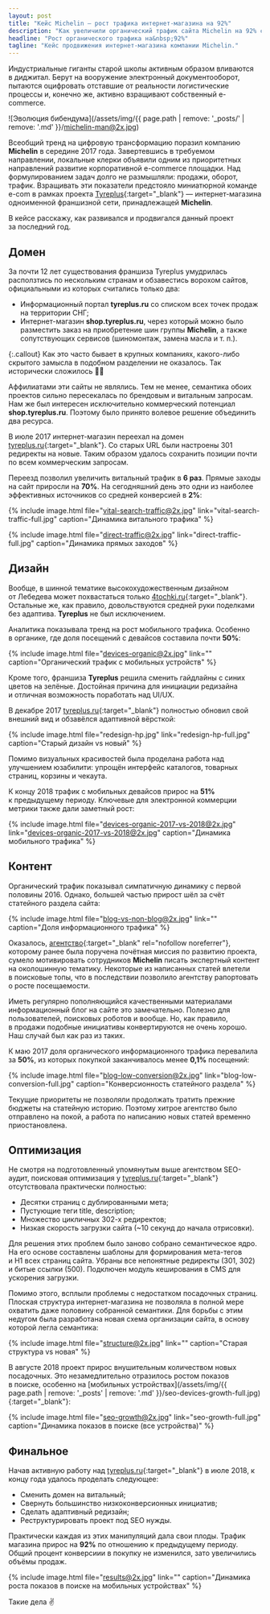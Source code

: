 ```yaml
---
layout: post
title: "Кейс Michelin — рост трафика интернет-магазина на 92%"
description: "Как увеличили органический трафик сайта Michelin на 92% с помощью SEO и редизайна — мобильный трафик вырос на 51%, улучшены конверсия и юзабилити."
headline: "Рост органического трафика на&nbsp;92%"
tagline: "Кейс продвижения интернет-магазина компании Michelin."
---
```


Индустриальные гиганты старой школы активным образом вливаются в&nbsp;диджитал. Берут на&nbsp;вооружение электронный документооборот, пытаются оцифровать отставшие от&nbsp;реальности логистические процессы&nbsp;и, конечно&nbsp;же, активно взращивают собственный e-commerce.

![Эволюция бибендума](/assets/img/{{ page.path | remove: '_posts/' | remove: '.md' }}/michelin-man@2x.jpg)

Всеобщий тренд на&nbsp;цифровую трансформацию поразил компанию **Michelin** в&nbsp;середине 2017&nbsp;года. Завертевшись в&nbsp;требуемом направлении, локальные клерки объявили одним из&nbsp;приоритетных направлений развитие корпоративной e-commerce площадки. Над формулированием задач долго не&nbsp;размышляли: продажи, оборот, трафик. Взращивать эти показатели предстояло миниатюрной команде e-com в&nbsp;рамках проекта [Tyreplus](https://tyreplus.ru){:target="_blank"}&nbsp;&mdash; интернет-магазина одноименной франшизной сети, принадлежащей **Michelin**.

В&nbsp;кейсе расскажу, как развивался и&nbsp;продвигался данный проект за&nbsp;последний год.

## Домен

За&nbsp;почти 12&nbsp;лет существования франшиза Tyreplus умудрилась расползтись по&nbsp;нескольким странам и&nbsp;обзавестись ворохом сайтов, официальными из&nbsp;которых считались только два:

- Информационный портал **tyreplus.ru** со&nbsp;списком всех точек продаж на&nbsp;территории СНГ;
- Интернет-магазин **shop.tyreplus.ru**, через который можно было разместить заказ на&nbsp;приобретение шин группы **Michelin**, а&nbsp;также сопутствующих сервисов (шиномонтаж, замена масла и&nbsp;т.&nbsp;п.).

{:.callout}
Как это часто бывает в&nbsp;крупных компаниях, какого-либо скрытого замысла в&nbsp;подобном разделении не&nbsp;оказалось. Так исторически сложилось :man_shrugging:

Аффилиатами эти сайты не&nbsp;являлись. Тем не&nbsp;менее, семантика обоих проектов сильно пересекалась по&nbsp;брендовым и&nbsp;витальным запросам. Нам&nbsp;же был интересен исключительно коммерческий потенциал **shop.tyreplus.ru**. Поэтому было принято волевое решение объединить два ресурса.

В&nbsp;июле 2017 интернет-магазин переехал на&nbsp;домен [tyreplus.ru](https://tyreplus.ru){:target="_blank"}. Со&nbsp;старых URL были настроены 301 редиректы на&nbsp;новые. Таким образом удалось сохранить позиции почти по&nbsp;всем коммерческим запросам.

Переезд позволил увеличить витальный трафик в&nbsp;**6&nbsp;раз**. Прямые заходы на&nbsp;сайт приросли на&nbsp;**70%**. На&nbsp;сегодняшний день это одни из&nbsp;наиболее эффективных источников со&nbsp;средней конверсией в&nbsp;**2%**:

{% include image.html file="vital-search-traffic@2x.jpg" link="vital-search-traffic-full.jpg" caption="Динамика витального трафика" %}

{% include image.html file="direct-traffic@2x.jpg" link="direct-traffic-full.jpg" caption="Динамика прямых заходов" %}

## Дизайн

Вообще, в&nbsp;шинной тематике высокохудожественным дизайном от&nbsp;Лебедева может похвастаться только [4tochki.ru](https://4tochki.ru){:target="_blank"}. Остальные&nbsp;же, как правило, довольствуются средней руки поделками без адаптива. **Tyreplus** не&nbsp;был исключением.

Аналитика показывала тренд на&nbsp;рост мобильного трафика. Особенно в&nbsp;органике, где доля посещений с&nbsp;девайсов составила почти&nbsp;**50%**:

{% include image.html file="devices-organic@2x.jpg" link="" caption="Органический трафик с мобильных устройств" %}

Кроме того, франшиза **Tyreplus** решила сменить гайдлайны с&nbsp;синих цветов на&nbsp;зелёные. Достойная причина для инициации редизайна и&nbsp;отличная возможность поработать над UI/UX.

В&nbsp;декабре 2017 [tyreplus.ru](https://tyreplus.ru){:target="_blank"} полностью обновил свой внешний вид и&nbsp;обзавёлся адаптивной вёрсткой:

{% include image.html file="redesign-hp.jpg" link="redesign-hp-full.jpg" caption="Старый дизайн vs новый" %}

Помимо визуальных красивостей была проделана работа над улучшением юзабилити: упрощён интерфейс каталогов, товарных страниц, корзины и&nbsp;чекаута.

К&nbsp;концу 2018 трафик с&nbsp;мобильных девайсов прирос на&nbsp;**51%** к&nbsp;предыдущему периоду. Ключевые для электронной коммерции метрики также дали заметный рост:

{% include image.html file="devices-organic-2017-vs-2018@2x.jpg" link="devices-organic-2017-vs-2018@2x.jpg" caption="Динамика мобильного трафика" %}

## Контент

Органический трафик показывал симпатичную динамику с&nbsp;первой половины 2016. Однако, большей частью прирост шёл за&nbsp;счёт статейного раздела сайта:

{% include image.html file="blog-vs-non-blog@2x.jpg" link="" caption="Доля информационного трафика" %}

Оказалось, [агентство](https://convertmonster.ru/){:target="_blank" rel="nofollow noreferrer"}, которому ранее была поручена почётная миссия по&nbsp;развитию проекта, сумело мотивировать сотрудников **Michelin** писать экспертный контент на&nbsp;околошинную тематику. Некоторые из&nbsp;написанных статей влетели в&nbsp;поисковые топы, что в&nbsp;последствии позволило агентству рапортовать о&nbsp;росте посещаемости.

Иметь регулярно пополняющийся качественными материалами информационный блог на&nbsp;сайте это замечательно. Полезно для пользователей, поисковых роботов и&nbsp;вообще. Но, как правило, в&nbsp;продажи подобные инициативы конвертируются не&nbsp;очень хорошо. Наш случай был как раз из&nbsp;таких.

К&nbsp;маю 2017 доля органического информационного трафика перевалила за&nbsp;**50%**, из&nbsp;которых покупкой заканчивалось менее **0,1%** посещений:

{% include image.html file="blog-low-conversion@2x.jpg" link="blog-low-conversion-full.jpg" caption="Конверсионность статейного раздела" %}

Текущие приоритеты не&nbsp;позволяли продолжать тратить прежние бюджеты на&nbsp;статейную историю. Поэтому хитрое агентство было отправлено на&nbsp;покой, а&nbsp;работа по&nbsp;написанию новых статей временно приостановлена.

## Оптимизация

Не&nbsp;смотря на&nbsp;подготовленный упомянутым выше агентством SEO-аудит, поисковая оптимизация у&nbsp;[tyreplus.ru](https://tyreplus.ru){:target="_blank"} отсутствовала практически полностью:

- Десятки страниц с&nbsp;дублированными мета;
- Пустующие теги title, description;
- Множество цикличных 302-х редиректов;
- Низкая скорость загрузки сайта (~10 секунд до&nbsp;начала отрисовки).

Для решения этих проблем было заново собрано семантическое ядро. На&nbsp;его основе составлены шаблоны для формирования мета-тегов и&nbsp;H1&nbsp;всех страниц сайта. Убраны все непонятные редиректы (301, 302) и&nbsp;битые ссылки (500). Подключен модуль кеширования в&nbsp;CMS для ускорения загрузки.

Помимо этого, всплыли проблемы с&nbsp;недостатком посадочных страниц. Плоская структура интернет-магазина не&nbsp;позволяла в&nbsp;полной мере охватить даже половину собранной семантики. Для борьбы с&nbsp;этим недугом была разработана новая схема организации сайта, в&nbsp;основу которой легла семантика:

{% include image.html file="structure@2x.jpg" link="" caption="Старая структура vs новая" %}

В&nbsp;августе 2018 проект прирос внушительным количеством новых посадочных. Это незамедлительно отразилось ростом показов в&nbsp;поиске, особенно на&nbsp;[мобильных устройствах](/assets/img/{{ page.path | remove: '_posts' | remove: '.md' }}/seo-devices-growth-full.jpg){:target="_blank"}:

{% include image.html file="seo-growth@2x.jpg" link="seo-growth-full.jpg" caption="Динамика показов в поиске (все устройства)" %}

## Финальное

Начав активную работу над [tyreplus.ru](https://tyreplus.ru){:target="_blank"} в&nbsp;июле 2018, к концу года удалось проделать следующее:

- Сменить домен на&nbsp;витальный;
- Свернуть большинство низкоконверсионных инициатив;
- Сделать адаптивный редизайн;
- Реструктурировать проект под SEO нужды.

Практически каждая из&nbsp;этих манипуляций дала свои плоды. Трафик магазина прирос на&nbsp;**92%** по&nbsp;отношению к&nbsp;предыдущему периоду. Общий процент конверсиии в&nbsp;покупку не&nbsp;изменился, зато увеличились объёмы продаж.

{% include image.html file="results@2x.jpg" link="" caption="Динамика роста показов в поиске на мобильных устройствах" %}

Такие дела :v:
